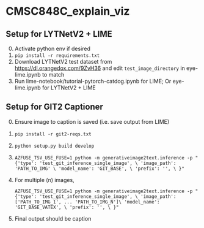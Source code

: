 # CMSC848C_explain_viz

## Setup for LYTNetV2 + LIME

0. Activate python env if desired
1. ``pip install -r requirements.txt``
2. Download LYTNetV2 test dataset from <https://dl.orangedox.com/9ZvH36> and edit ``test_image_directory`` in eye-lime.ipynb to match
3. Run lime-notebook/tutorial-pytorch-catdog.ipynb for LIME;
        Or eye-lime.ipynb for LYTNetV2 + LIME


## Setup for GIT2 Captioner

0. Ensure image to caption is saved (i.e. save output from LIME)
1. ``pip install -r git2-reqs.txt``
2. ``python setup.py build develop``
2. 	``AZFUSE_TSV_USE_FUSE=1 python -m generativeimage2text.inference -p "{'type': 'test_git_inference_single_image', \
      		'image_path': 'PATH_TO_IMG' \
            	'model_name': 'GIT_BASE', \
	        'prefix': '', \
	  	}"``
	  
3. For multiple (n) images, 

	``AZFUSE_TSV_USE_FUSE=1 python -m generativeimage2text.inference -p "{'type': 'test_git_inference_single_image', \
     		 'image_path': ['PATH_TO_IMG_1', ... 'PATH_TO_IMG_N']\
        	 'model_name': 'GIT_BASE_VATEX', \
	         'prefix': '', \
	  	}"``

4. Final output should be caption
